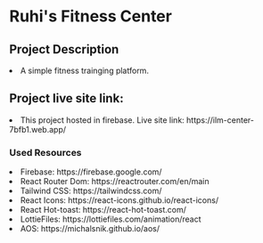  # Ruhi's Fitness Center

## Project Description
<li>A simple fitness trainging platform.</li>
 


## Project live site link:

<li>
This project hosted in firebase. Live site link: https://ilm-center-7bfb1.web.app/
</li>

### Used Resources 
<li>Firebase: https://firebase.google.com/</li>
<li>React Router Dom: https://reactrouter.com/en/main</li>
<li>Tailwind CSS: https://tailwindcss.com/</li>
<li>React Icons: https://react-icons.github.io/react-icons/</li>
<li>React Hot-toast: https://react-hot-toast.com/</li>
<li>LottieFiles: https://lottiefiles.com/animation/react</li>
<li>AOS: https://michalsnik.github.io/aos/</li>

 

 
 

 